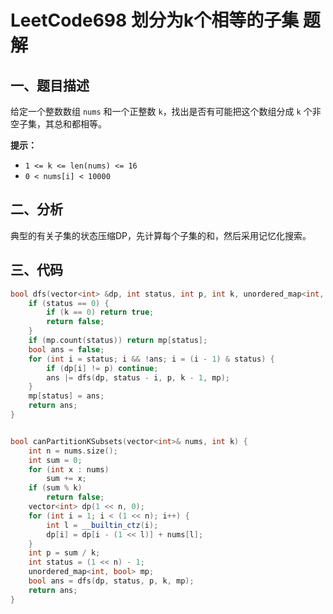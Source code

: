 # LeetCode698 划分为k个相等的子集 题解

## 一、题目描述

给定一个整数数组 `nums` 和一个正整数 `k`，找出是否有可能把这个数组分成 `k` 个非空子集，其总和都相等。

**提示：**

- `1 <= k <= len(nums) <= 16`
- `0 < nums[i] < 10000`



## 二、分析

典型的有关子集的状态压缩DP，先计算每个子集的和，然后采用记忆化搜索。



## 三、代码

```c++
bool dfs(vector<int> &dp, int status, int p, int k, unordered_map<int, bool> &mp) {
    if (status == 0) {
        if (k == 0) return true;
        return false;
    }
    if (mp.count(status)) return mp[status];
    bool ans = false;
    for (int i = status; i && !ans; i = (i - 1) & status) {
        if (dp[i] != p) continue;
        ans |= dfs(dp, status - i, p, k - 1, mp);
    }
    mp[status] = ans;
    return ans;
}


bool canPartitionKSubsets(vector<int>& nums, int k) {
    int n = nums.size();
    int sum = 0;
    for (int x : nums) 
        sum += x;
    if (sum % k) 
        return false;
    vector<int> dp(1 << n, 0);
    for (int i = 1; i < (1 << n); i++) {
        int l = __builtin_ctz(i);
        dp[i] = dp[i - (1 << l)] + nums[l];
    }
    int p = sum / k;
    int status = (1 << n) - 1;
    unordered_map<int, bool> mp;
    bool ans = dfs(dp, status, p, k, mp);
    return ans;
}
```

